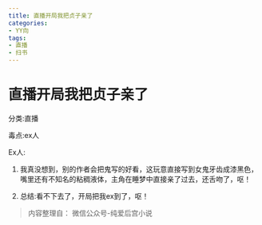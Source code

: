 ```yaml
---
title: 直播开局我把贞子亲了
categories:
- YY向
tags:
- 直播
- 扫书
---
```

# 直播开局我把贞子亲了
分类:直播

毒点:ex人

Ex人:

1.  我真没想到，别的作者会把鬼写的好看，这玩意直接写到女鬼牙齿成漆黑色，嘴里还有不知名的粘稠液体，主角在睡梦中直接亲了过去，还舌吻了，呕！

2.  总结:看不下去了，开局把我ex到了，呕！


> 内容整理自： 微信公众号-纯爱后宫小说